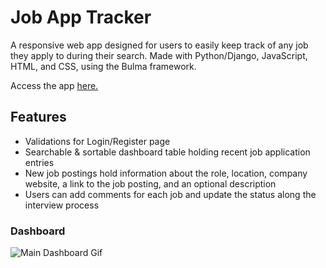 # Job App Tracker  

A responsive web app designed for users to easily keep track of any job they apply to during their search.
Made with Python/Django, JavaScript, HTML, and CSS, using the Bulma framework.  

Access the app [here.](http://3.17.138.42/)  

## Features
- Validations for Login/Register page
- Searchable & sortable dashboard table holding recent job application entries
- New job postings hold information about the role, location, company website, a link to the job posting, and an optional description 
- Users can add comments for each job and update the status along the interview process

### Dashboard
![Main Dashboard Gif](Login/Register.gif)